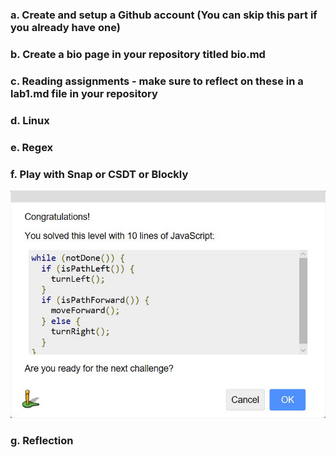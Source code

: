 ### a. Create and setup a Github account (You can skip this part if you already have one)

### b. Create a bio page in your repository titled bio.md

### c. Reading assignments - make sure to reflect on these in a lab1.md file in your repository

### d. Linux

### e. Regex

### f. Play with Snap or CSDT or Blockly
![blockygames](blockygames.jpg)

### g. Reflection

